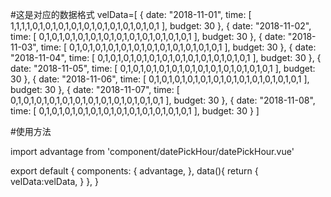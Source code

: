 #这是对应的数据格式
velData=[
    {
        date: "2018-11-01",
        time: [
            1,1,1,1,0,1,0,1,0,1,0,1,0,1,0,1,0,1,0,1,0,1,0,1
        ],
        budget: 30
    }, {
        date: "2018-11-02",
        time: [
            0,1,0,1,0,1,0,1,0,1,0,1,0,1,0,1,0,1,0,1,0,1,0,1
        ],
        budget: 30
    }, {
        date: "2018-11-03",
        time: [
            0,1,0,1,0,1,0,1,0,1,0,1,0,1,0,1,0,1,0,1,0,1,0,1
        ],
        budget: 30
    }, {
        date: "2018-11-04",
        time: [
            0,1,0,1,0,1,0,1,0,1,0,1,0,1,0,1,0,1,0,1,0,1,0,1
        ],
        budget: 30
    }, {
        date: "2018-11-05",
        time: [
            0,1,0,1,0,1,0,1,0,1,0,1,0,1,0,1,0,1,0,1,0,1,0,1
        ],
        budget: 30
    }, {
        date: "2018-11-06",
        time: [
            0,1,0,1,0,1,0,1,0,1,0,1,0,1,0,1,0,1,0,1,0,1,0,1
        ],
        budget: 30
    }, {
        date: "2018-11-07",
        time: [
            0,1,0,1,0,1,0,1,0,1,0,1,0,1,0,1,0,1,0,1,0,1,0,1
        ],
        budget: 30
    }, {
        date: "2018-11-08",
        time: [
            0,1,0,1,0,1,0,1,0,1,0,1,0,1,0,1,0,1,0,1,0,1,0,1
        ],
        budget: 30
    }
]

#使用方法

import advantage from 'component/datePickHour/datePickHour.vue'

export default {
    components: {
        advantage,
    },
    data(){
        return {
            velData:velData,
        }
    },
}

<template>
<div>
    <advantage v-model='velData' :isview='false'></advantage>
</div>
<template>


